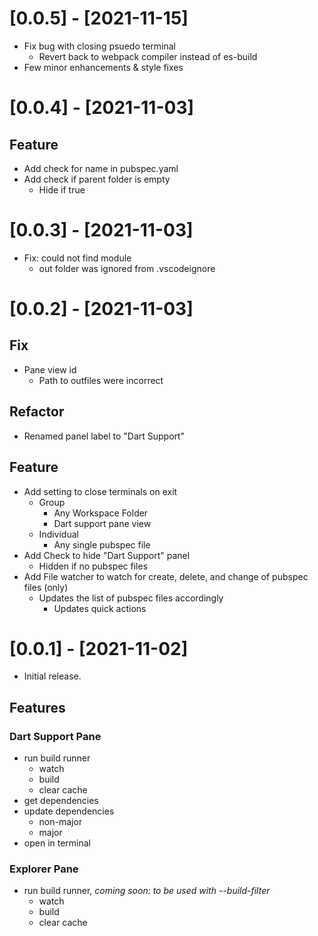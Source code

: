 # [0.0.5] - [2021-11-15]

- Fix bug with closing psuedo terminal
  - Revert back to webpack compiler instead of es-build
- Few minor enhancements & style fixes

# [0.0.4] - [2021-11-03]

## Feature

- Add check for name in pubspec.yaml
- Add check if parent folder is empty
  - Hide if true

# [0.0.3] - [2021-11-03]

- Fix: could not find module
  - out folder was ignored from .vscodeignore

# [0.0.2] - [2021-11-03]

## Fix

- Pane view id
  - Path to outfiles were incorrect

## Refactor

- Renamed panel label to "Dart Support"

## Feature

- Add setting to close terminals on exit
  - Group
    - Any Workspace Folder
    - Dart support pane view
  - Individual
    - Any single pubspec file
- Add Check to hide "Dart Support" panel
  - Hidden if no pubspec files
- Add File watcher to watch for create, delete, and change of pubspec files (only)
  - Updates the list of pubspec files accordingly
    - Updates quick actions

# [0.0.1] - [2021-11-02]

- Initial release.

## Features

### Dart Support Pane

- run build runner
  - watch
  - build
  - clear cache
- get dependencies
- update dependencies
  - non-major
  - major
- open in terminal

### Explorer Pane

- run build runner, _coming soon: to be used with --build-filter_
  - watch
  - build
  - clear cache
